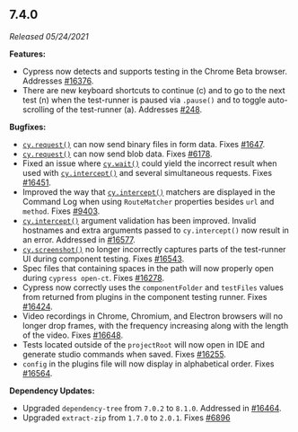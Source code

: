 ## 7.4.0

_Released 05/24/2021_

**Features:**

- Cypress now detects and supports testing in the Chrome Beta browser. Addresses
  [#16376](https://github.com/cypress-io/cypress/issues/16376).
- There are new keyboard shortcuts to continue (c) and to go to the next test
  (n) when the test-runner is paused via `.pause()` and to toggle auto-scrolling
  of the test-runner (a). Addresses
  [#248](https://github.com/cypress-io/cypress/issues/248).

**Bugfixes:**

- [`cy.request()`](/api/commands/request) can now send binary files in form
  data. Fixes [#1647](https://github.com/cypress-io/cypress/issues/1647).
- [`cy.request()`](/api/commands/request) can now send blob data. Fixes
  [#6178](https://github.com/cypress-io/cypress/issues/6178).
- Fixed an issue where [`cy.wait()`](/api/commands/wait) could yield the
  incorrect result when used with [`cy.intercept()`](/api/commands/intercept)
  and several simultaneous requests. Fixes
  [#16451](https://github.com/cypress-io/cypress/issues/16451).
- Improved the way that [`cy.intercept()`](/api/commands/intercept) matchers are
  displayed in the Command Log when using `RouteMatcher` properties besides
  `url` and `method`. Fixes
  [#9403](https://github.com/cypress-io/cypress/issues/9403).
- [`cy.intercept()`](/api/commands/intercept) argument validation has been
  improved. Invalid hostnames and extra arguments passed to `cy.intercept()` now
  result in an error. Addressed in
  [#16577](https://github.com/cypress-io/cypress/issues/16577).
- [`cy.screenshot()`](/api/commands/screenshot) no longer incorrectly captures
  parts of the test-runner UI during component testing. Fixes
  [#16543](https://github.com/cypress-io/cypress/issues/16543).
- Spec files that containing spaces in the path will now properly open during
  `cypress open-ct`. Fixes
  [#16278](https://github.com/cypress-io/cypress/issues/16278).
- Cypress now correctly uses the `componentFolder` and `testFiles` values from
  returned from plugins in the component testing runner. Fixes
  [#16424](https://github.com/cypress-io/cypress/issues/16424).
- Video recordings in Chrome, Chromium, and Electron browsers will no longer
  drop frames, with the frequency increasing along with the length of the video.
  Fixes [#16648](https://github.com/cypress-io/cypress/issues/16648).
- Tests located outside of the `projectRoot` will now open in IDE and generate
  studio commands when saved. Fixes
  [#16255](https://github.com/cypress-io/cypress/issues/16255).
- `config` in the plugins file will now display in alphabetical order. Fixes
  [#16564](https://github.com/cypress-io/cypress/issues/16564).

**Dependency Updates:**

- Upgraded `dependency-tree` from `7.0.2` to `8.1.0`. Addressed in
  [#16464](https://github.com/cypress-io/cypress/issues/16464).
- Upgraded `extract-zip` from `1.7.0` to `2.0.1`. Fixes
  [#6896](https://github.com/cypress-io/cypress/issues/6896)
